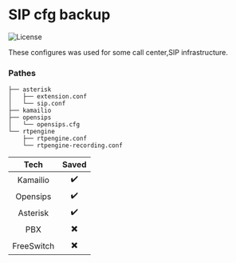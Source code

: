 # SIP cfg backup
![License](https://img.shields.io/github/license/mach1el/SIP-backup?color=pink&style=plastic)

These configures was used for some call center,SIP infrastructure.

### Pathes

    ├── asterisk
    │   ├── extension.conf
    │   └── sip.conf
    ├── kamailio
    ├── opensips
    │   └── opensips.cfg
    └── rtpengine
        ├── rtpengine.conf
        └── rtpengine-recording.conf


| Tech  | Saved |
|:-----:|:-----:|
| Kamailio | :heavy_check_mark: |
| Opensips | :heavy_check_mark: |
| Asterisk | :heavy_check_mark: |
| PBX      | :heavy_multiplication_x: |
| FreeSwitch | :heavy_multiplication_x: |
